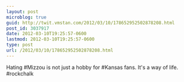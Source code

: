 ```yaml
---
layout: post
microblog: true
guid: http://twit.vmstan.com/2012/03/10/178652952502878208.html
post_id: 3037917
date: 2012-03-10T19:25:57-0600
lastmod: 2012-03-10T19:25:57-0600
type: post
url: /2012/03/10/178652952502878208.html
---
```

Hating #Mizzou is not just a hobby for #Kansas fans. It's a way of life. #rockchalk
